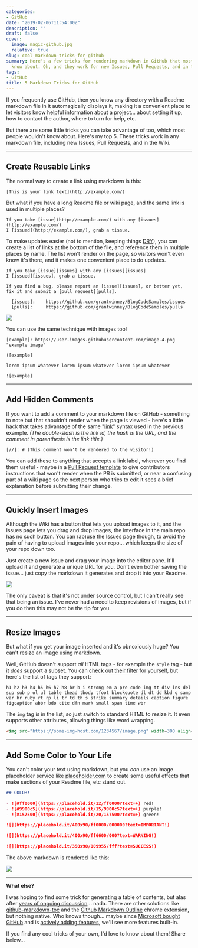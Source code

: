 ```yaml
---
categories:
- GitHub
date: "2019-02-06T11:54:00Z"
description: ""
draft: false
cover:
  image: magic-github.jpg
  relative: true
slug: cool-markdown-tricks-for-github
summary: Here's a few tricks for rendering markdown in GitHub that most people wouldn't
  know about. Oh, and they work for new Issues, Pull Requests, and in the Wiki too!
tags:
- GitHub
title: 5 Markdown Tricks for GitHub
---
```

If you frequently use GitHub, then you know any directory with a Readme markdown file in it automagically displays it, making it a convenient place to let visitors know helpful information about a project... about setting it up, how to contact the author, where to turn for help, etc.

But there are some little tricks you can take advantage of too, which most people wouldn't know about. Here's my top 5. These tricks work in any markdown file, including new Issues, Pull Requests, and in the Wiki.

---

## Create Reusable Links

The normal way to create a link using markdown is this:

```none
[This is your link text](http://example.com/)
```

But what if you have a long Readme file or wiki page, and the same link is used in multiple places?

```none
If you take [issue](http://example.com/) with any [issues](http://example.com/)
I [issued](http://example.com/), grab a tissue.
```

To make updates easier (not to mention, keeping things [DRY](https://en.wikipedia.org/wiki/Don't_repeat_yourself)), you can create a list of links at the bottom of the file, and reference them in multiple places by name. The list won't render on the page, so visitors won't even know it's there, and it makes one convenient place to do updates.

```none
If you take [issue][issues] with any [issues][issues]
I [issued][issues], grab a tissue.

If you find a bug, please report an [issue][issues], or better yet,
fix it and submit a [pull request][pulls].

  [issues]:    https://github.com/grantwinney/BlogCodeSamples/issues
  [pulls]:     https://github.com/grantwinney/BlogCodeSamples/pulls
```

![](https://grantwinney.com/content/images/2020/11/image-1.png)

You can use the same technique with images too!

```none
[example]: https://user-images.githubusercontent.com/image-4.png "example image"

![example]

lorem ipsum whatever lorem ipsum whatever lorem ipsum whatever 

![example]
```

---

## Add Hidden Comments

If you want to add a comment to your markdown file on GitHub - something to note but that shouldn't render when the page is viewed - here's a little hack that takes advantage of the same "[link](https://daringfireball.net/projects/markdown/syntax#link)" syntax used in the previous example. _(The double-slash is the link id, the hash is the URL, and the comment in parenthesis is the link title.)_

```
[//]: # (This comment won't be rendered to the visitor!)
```

You can add these to anything that accepts a link label, wherever you find them useful - maybe in a [Pull Request template](https://help.github.com/articles/creating-a-pull-request-template-for-your-repository/) to give contributors instructions that won't render when the PR is submitted, or near a confusing part of a wiki page so the next person who tries to edit it sees a brief explanation before submitting their change.

---

## Quickly Insert Images

Although the Wiki has a button that lets you upload images to it, and the Issues page lets you drag and drop images, the interface in the main repo has no such button. You can (ab)use the Issues page though, to avoid the pain of having to upload images into your repo... which keeps the size of your repo down too.

Just create a new issue and drag your image into the editor pane. It'll upload it and generate a unique URL for you. Don't even bother saving the issue... just copy the markdown it generates and drop it into your Readme.

![](https://grantwinney.com/content/images/2019/02/issue-example-1.png)

The only caveat is that it's not under source control, but I can't really see that being an issue. I've never had a need to keep revisions of images, but if you do then this may not be the tip for you.

---

## Resize Images

But what if you get your image inserted and it's obnoxiously huge? You can't resize an image using markdown.

Well, GitHub doesn't support _all_ HTML tags - for example the `style` tag - but it _does_ support a subset. You can [check out their filter](https://github.com/jch/html-pipeline/blob/master/lib/html/pipeline/sanitization_filter.rb#L38-L107) for yourself, but here's the list of tags they support:

```
h1 h2 h3 h4 h5 h6 h7 h8 br b i strong em a pre code img tt div ins del
sup sub p ol ul table thead tbody tfoot blockquote dl dt dd kbd q samp
var hr ruby rt rp li tr td th s strike summary details caption figure
figcaption abbr bdo cite dfn mark small span time wbr
```

The `img` tag is in the list, so just switch to standard HTML to resize it. It even supports other attributes, allowing things like word wrapping.

```html
<img src="https://some-img-host.com/1234567/image.png" width=300 align=right>
```

---

## Add Some Color to Your Life

You can't color your text using markdown, but you _can_ use an image placeholder service like [placeholder.com](https://placeholder.com/) to create some useful effects that make sections of your Readme file, etc stand out.

```markdown
## COLOR!

- ![#ff0000](https://placehold.it/12/ff0000?text=+) red!
- ![#9900c5](https://placehold.it/15/9900c5?text=+) purple!
- ![#157500](https://placehold.it/20/157500?text=+) green!

![](https://placehold.it/400x90/ff0000/000000?text=IMPORTANT!)

![](https://placehold.it/400x90/ff6600/000?text=WARNING!)

![](https://placehold.it/350x90/009955/fff?text=SUCCESS!)
```

The above markdown is rendered like this:

![](https://grantwinney.com/content/images/2019/02/color.png)

---

**What else?**

I was hoping to find some trick for generating a table of contents, but alas after [years of ongoing discussion](https://github.com/isaacs/github/issues/215)... nada. There are other solutions like [github-markdown-toc](https://github.com/ekalinin/github-markdown-toc) and the [Github Markdown Outline](https://chrome.google.com/webstore/detail/github-markdown-outline-e/gccinjjdbfdkkkebfbeipopijjfohfgj) chrome extension, but nothing native. Who knows though... maybe since [Microsoft bought GitHub](https://itsfoss.com/microsoft-github/) and is [actively adding features](https://dzone.com/articles/github-roadmap-better-for-everyone), we'll see more features built-in.

If you find any cool tricks of your own, I'd love to know about them! Share below...
